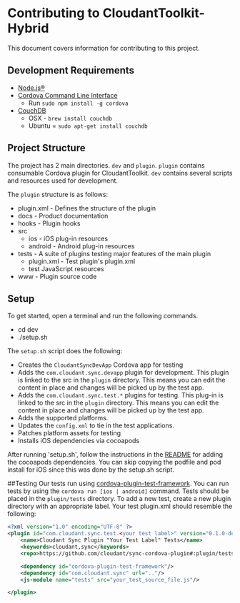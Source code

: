 # Contributing to CloudantToolkit-Hybrid
This document covers information for contributing to this project.

## Development Requirements
- [Node.js&reg;](https://nodejs.org)
- [Cordova Command Line Interface](http://cordova.apache.org/docs/en/4.0.0/guide_cli_index.md.html#The%20Command-Line%20Interface)
  * Run `sudo npm install -g cordova`
- [CouchDB](http://couchdb.apache.org/)
  * OSX - `brew install couchdb`
  * Ubuntu = `sudo apt-get install couchdb`

## Project Structure
The project has 2 main directories.  `dev` and `plugin`.  `plugin` contains consumable Cordova plugin for CloudantToolkit. `dev` contains several scripts and resources used for development.  

The `plugin` structure is as follows:
- plugin.xml - Defines the structure of the plugin
- docs - Product documentation
- hooks - Plugin hooks
- src
  * ios - iOS plug-in resources
  * android - Android plug-in resources
- tests - A suite of plugins testing major features of the main plugin
  * plugin.xml - Test plugin's plugin.xml
  * test JavaScript resources
- www - Plugin source code

## Setup
To get started, open a terminal and run the following commands.
- cd dev
- ./setup.sh

The `setup.sh` script does the following:
- Creates the `CloudantSyncDevApp` Cordova app for testing
- Adds the `com.cloudant.sync.devapp` plugin for development.  This plugin is linked to the src in the `plugin` directory.  This means you can edit the content in place and changes will be picked up by the test app.
- Adds the `com.cloudant.sync.test.*` plugins for testing.  This plug-in is linked to the src in the `plugin` directory.  This means you can edit the content in place and changes will be picked up by the test app.
- Adds the supported platforms.
- Updates the `config.xml` to tie in the test applications.
- Patches platform assets for testing
- Installs iOS dependencies via cocoapods

After running 'setup.sh', follow the instructions in the [README](README.md) for adding the cocoapods dependencies.  You can skip copying the podfile and pod install for iOS since this was done by the setup.sh script.

##Testing
Our tests run using [cordova-plugin-test-framework](https://github.com/apache/cordova-plugin-test-framework).  You can run tests by using the `cordova run [ios | android]` command.  Tests should be placed in the `plugin/tests` directory.  To add a new test, create a new plugin directory with an appropriate label. Your test plugin.xml should resemble the following:

```xml
<?xml version="1.0" encoding="UTF-8" ?>
<plugin id="com.cloudant.sync.test.<your test label>" version="0.1.0-dev" xmlns:android="http://schemas.android.com/apk/res/android" xmlns="http://apache.org/cordova/ns/plugins/1.0">
    <name>Cloudant Sync Plugin "Your Test Label" Tests</name>
    <keywords>cloudant,sync</keywords>
    <repo>https://github.com/cloudant/sync-cordova-plugin#:plugin/tests/your_test_label</repo>

    <dependency id="cordova-plugin-test-framework"/>
    <dependency id="com.cloudant.sync" url=".."/>
    <js-module name="tests" src="your_test_source_file.js"/>

</plugin>
```
